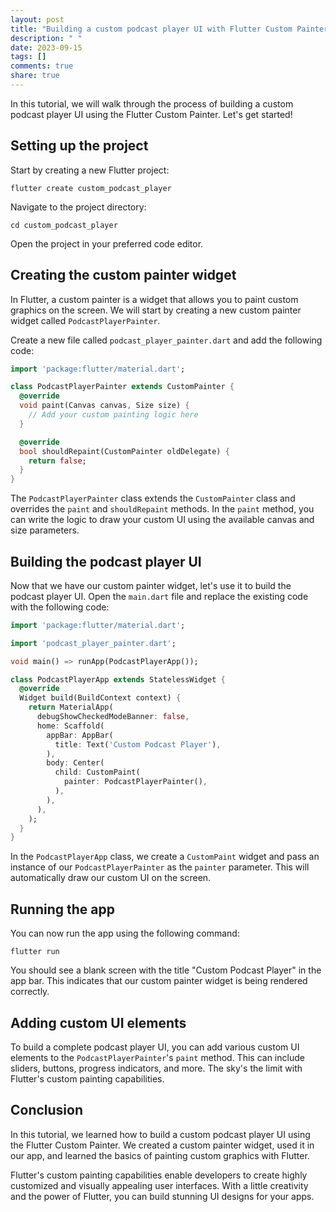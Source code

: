 ```yaml
---
layout: post
title: "Building a custom podcast player UI with Flutter Custom Painter"
description: " "
date: 2023-09-15
tags: []
comments: true
share: true
---
```


In this tutorial, we will walk through the process of building a custom podcast player UI using the Flutter Custom Painter. Let's get started!

## Setting up the project
Start by creating a new Flutter project:
```
flutter create custom_podcast_player
```

Navigate to the project directory:
```
cd custom_podcast_player
```

Open the project in your preferred code editor.

## Creating the custom painter widget
In Flutter, a custom painter is a widget that allows you to paint custom graphics on the screen. We will start by creating a new custom painter widget called `PodcastPlayerPainter`.

Create a new file called `podcast_player_painter.dart` and add the following code:
```dart
import 'package:flutter/material.dart';

class PodcastPlayerPainter extends CustomPainter {
  @override
  void paint(Canvas canvas, Size size) {
    // Add your custom painting logic here
  }

  @override
  bool shouldRepaint(CustomPainter oldDelegate) {
    return false;
  }
}
```

The `PodcastPlayerPainter` class extends the `CustomPainter` class and overrides the `paint` and `shouldRepaint` methods. In the `paint` method, you can write the logic to draw your custom UI using the available canvas and size parameters.

## Building the podcast player UI
Now that we have our custom painter widget, let's use it to build the podcast player UI. Open the `main.dart` file and replace the existing code with the following code:
```dart
import 'package:flutter/material.dart';

import 'podcast_player_painter.dart';

void main() => runApp(PodcastPlayerApp());

class PodcastPlayerApp extends StatelessWidget {
  @override
  Widget build(BuildContext context) {
    return MaterialApp(
      debugShowCheckedModeBanner: false,
      home: Scaffold(
        appBar: AppBar(
          title: Text('Custom Podcast Player'),
        ),
        body: Center(
          child: CustomPaint(
            painter: PodcastPlayerPainter(),
          ),
        ),
      ),
    );
  }
}
```

In the `PodcastPlayerApp` class, we create a `CustomPaint` widget and pass an instance of our `PodcastPlayerPainter` as the `painter` parameter. This will automatically draw our custom UI on the screen.

## Running the app
You can now run the app using the following command:
```
flutter run
```

You should see a blank screen with the title "Custom Podcast Player" in the app bar. This indicates that our custom painter widget is being rendered correctly.

## Adding custom UI elements
To build a complete podcast player UI, you can add various custom UI elements to the `PodcastPlayerPainter`'s `paint` method. This can include sliders, buttons, progress indicators, and more. The sky's the limit with Flutter's custom painting capabilities.

## Conclusion
In this tutorial, we learned how to build a custom podcast player UI using the Flutter Custom Painter. We created a custom painter widget, used it in our app, and learned the basics of painting custom graphics with Flutter.

Flutter's custom painting capabilities enable developers to create highly customized and visually appealing user interfaces. With a little creativity and the power of Flutter, you can build stunning UI designs for your apps.